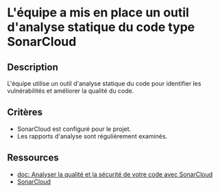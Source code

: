 # L'équipe a mis en place un outil d'analyse statique du code type SonarCloud

## Description

L'équipe utilise un outil d'analyse statique du code pour identifier les
vulnérabilités et améliorer la qualité du code.

## Critères

- SonarCloud est configuré pour le projet.
- Les rapports d'analyse sont régulièrement examinés.

## Ressources
- [doc: Analyser la qualité et la sécurité de votre code avec SonarCloud](https://apprendre-la-programmation.net/analyser-qualite-securite-code-sonarcloud/)
- [SonarCloud](https://sonarcloud.io/)
